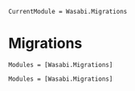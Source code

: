 ```@meta
CurrentModule = Wasabi.Migrations
```

# Migrations

```@index
Modules = [Wasabi.Migrations]
```

```@autodocs
Modules = [Wasabi.Migrations]
```